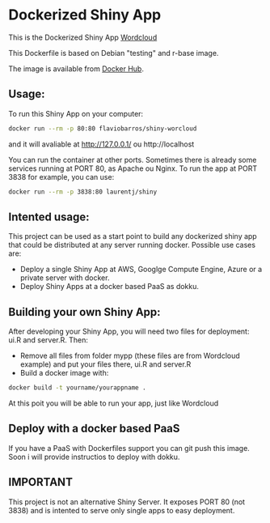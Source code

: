 Dockerized Shiny App
=======================

This is the Dockerized Shiny App [Wordcloud](http://shiny.rstudio.com/gallery/word-cloud.html)

This Dockerfile is based on Debian "testing" and r-base image.

The image is available from [Docker Hub](https://registry.hub.docker.com/u/flaviobarros/shiny-wordcloud/).

## Usage:

To run this Shiny App on your computer:

```sh
docker run --rm -p 80:80 flaviobarros/shiny-worcloud
```

and it will avaliable at http://127.0.0.1/ ou http://localhost

You can run the container at other ports. Sometimes there is already some services running at PORT 80, as Apache ou Nginx.
To run the app at PORT 3838 for example, you can use:

```sh
docker run --rm -p 3838:80 laurentj/shiny
```

## Intented usage:

This project can be used as a start point to build any dockerized shiny app that could be distributed at any server running docker.
Possible use cases are:

* Deploy a single Shiny App at AWS, Googlge Compute Engine, Azure or a private server with docker.
* Deploy Shiny Apps at a docker based PaaS as dokku. 

## Building your own Shiny App:

After developing your Shiny App, you will need two files for deployment: ui.R and server.R. Then:

* Remove all files from folder mypp (these files are from Wordcloud example) and put your files there, ui.R and server.R
* Build a docker image with:

```sh
docker build -t yourname/yourappname .
```

At this poit you will be able to run your app, just like Wordcloud

## Deploy with a docker based PaaS

If you have a PaaS with Dockerfiles support you can git push this image. Soon i will provide instructios to deploy with dokku.

## IMPORTANT

This project is not an alternative Shiny Server. It exposes PORT 80 (not 3838) and is intented to serve only single apps to easy deployment.


